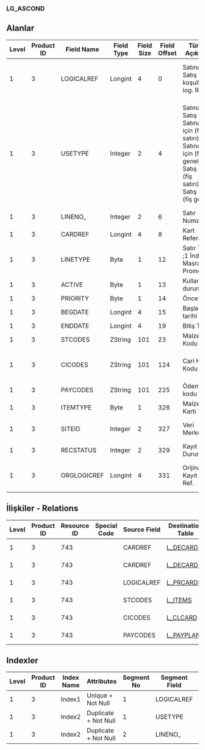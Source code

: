 ### LG_ASCOND

## Alanlar

**Level**|**Product ID**|**Field Name**|**Field Type**|**Field Size**|**Field Offset**|**Türkçe Açıklama**|**Expression**
-----|-----|-----|-----|-----|-----|-----|-----
1|3|LOGICALREF|Longint|4|0|Satınalma / Satış koşulları log. Ref.|Purchase / Sales Condition Logical Reference
1|3|USETYPE|Integer|2|4|Satınalma / Satış ;1  Satınalma için (fiş satırı);2   Satınalma için (fiş geneli);3  Satış için (fiş satırı);4  Satış için  (fiş geneli)|Purchase / Sales ;1  For Purchase (Voucher Line);2   For Purchase (Voucher General);3  For Sales (Voucher Line);4  For Sales  (Voucher Line)
1|3|LINENO_|Integer|2|6|Satır Numarası|Line Number
1|3|CARDREF|Longint|4|8|Kart Referansı|Card Reference
1|3|LINETYPE|Byte|1|12|Satır Tipi ;1 İndirim;2 Masraf;3 Promosyon|Line Type ;1 Discount;2 Surcharge;3 Promotion
1|3|ACTIVE|Byte|1|13|Kullanım durumu|Usage Status
1|3|PRIORITY|Byte|1|14|Öncelik|Priority
1|3|BEGDATE|Longint|4|15|Başlangıç tarihi|Start Date
1|3|ENDDATE|Longint|4|19|Bitiş Tarihi|End Date
1|3|STCODES|ZString|101|23|Malzeme Kodu|Item Code
1|3|CICODES|ZString|101|124|Cari Hesap Kodu|Account Receivable / Payable Code
1|3|PAYCODES|ZString|101|225|Ödeme kodu|Payment Code
1|3|ITEMTYPE|Byte|1|326|Malzeme Kartı Türü|Item Card Type
1|3|SITEID|Integer|2|327|Veri Merkezi|Data Processing Site
1|3|RECSTATUS|Integer|2|329|Kayıt Durumu|Record Status
1|3|ORGLOGICREF|Longint|4|331|Orijinal Kayıt Log. Ref.|Original Record Logical Reference

## İlişkiler - Relations

**Level**|**Product ID**|**Resource ID**|**Special Code**|**Source Field**|**Destination Table**|**Destination Field**|**Relation Type**|**Extra Condition**
-----|-----|-----|-----|-----|-----|-----|-----|-----
1|3|743||CARDREF|[L_DECARDS](../LG_DECARDS "L_DECARDS")|LOGICALREF|one-to-one|LINETYPE = 1
1|3|743||CARDREF|[L_DECARDS](../LG_DECARDS "L_DECARDS")|LOGICALREF|one-to-one|LINETYPE = 2
1|3|743||LOGICALREF|[L_PRCARDS](../LG_PRCARDS "L_PRCARDS")|LOGICALREF|one-to-one|LINETYPE = 3
1|3|743||STCODES|[L_ITEMS](../LG_ITEMS "L_ITEMS")|CODE|one-to-one|
1|3|743||CICODES|[L_CLCARD](../LG_CLCARD "L_CLCARD")|CODE|one-to-one|
1|3|743||PAYCODES|[L_PAYPLANS](../LG_PAYPLANS "L_PAYPLANS")|CODE|one-to-one|

## Indexler

**Level**|**Product ID**|**Index Name**|**Attributes**|**Segment No**|**Segment Field**|**Sense**
-----|-----|-----|-----|-----|-----|-----
1|3|Index1|Unique + Not Null|1|LOGICALREF|Ascending
1|3|Index2|Duplicate + Not Null|1|USETYPE|Ascending
1|3|Index2|Duplicate + Not Null|2|LINENO_|Ascending
